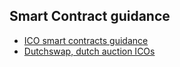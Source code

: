 ## Smart Contract guidance

- [ICO smart contracts guidance](https://ico.readthedocs.io/en/latest/interact.html)
- [Dutchswap, dutch auction ICOs](https://studio.dutchswap.com/)
